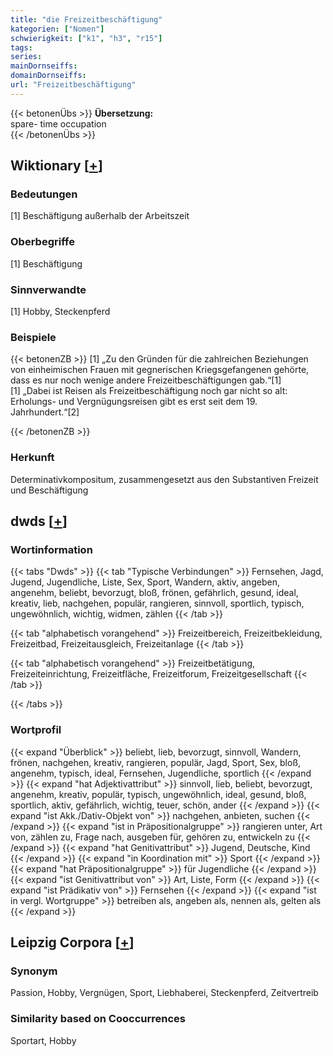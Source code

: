 ```yaml
---
title: "die Freizeitbeschäftigung"
kategorien: ["Nomen"]
schwierigkeit: ["k1", "h3", "r15"]
tags:
series:
mainDornseiffs:
domainDornseiffs:
url: "Freizeitbeschäftigung"
---
```


{{< betonenÜbs >}}
**Übersetzung:**  
spare- time occupation  
{{< /betonenÜbs >}}

## Wiktionary [[+](https://de.wiktionary.org/wiki/Freizeitbeschäftigung)]

### Bedeutungen
[1] Beschäftigung außerhalb der Arbeitszeit  

### Oberbegriffe
[1] Beschäftigung  

### Sinnverwandte
[1] Hobby, Steckenpferd  

### Beispiele
{{< betonenZB >}}
[1] „Zu den Gründen für die zahlreichen Beziehungen von einheimischen Frauen mit gegnerischen Kriegsgefangenen gehörte, dass es nur noch wenige andere Freizeitbeschäftigungen gab.“[1]  
[1] „Dabei ist Reisen als Freizeitbeschäftigung noch gar nicht so alt: Erholungs- und Vergnügungsreisen gibt es erst seit dem 19. Jahrhundert.“[2]  

{{< /betonenZB >}}
### Herkunft
Determinativkompositum, zusammengesetzt aus den Substantiven Freizeit und Beschäftigung  



## dwds [[+](https://www.dwds.de/wb/Freizeitbeschäftigung)]

### Wortinformation
{{< tabs "Dwds" >}}
{{< tab "Typische Verbindungen" >}}
Fernsehen, Jagd, Jugend, Jugendliche, Liste, Sex, Sport, Wandern, aktiv, angeben, angenehm, beliebt, bevorzugt, bloß, frönen, gefährlich, gesund, ideal, kreativ, lieb, nachgehen, populär, rangieren, sinnvoll, sportlich, typisch, ungewöhnlich, wichtig, widmen, zählen
{{< /tab >}}

{{< tab "alphabetisch vorangehend" >}}
Freizeitbereich, Freizeitbekleidung, Freizeitbad, Freizeitausgleich, Freizeitanlage
{{< /tab >}}

{{< tab "alphabetisch vorangehend" >}}
Freizeitbetätigung, Freizeiteinrichtung, Freizeitfläche, Freizeitforum, Freizeitgesellschaft
{{< /tab >}}

{{< /tabs >}}

### Wortprofil
{{< expand "Überblick" >}} beliebt, lieb, bevorzugt, sinnvoll, Wandern, frönen, nachgehen, kreativ, rangieren, populär, Jagd, Sport, Sex, bloß, angenehm, typisch, ideal, Fernsehen, Jugendliche, sportlich {{< /expand >}}
{{< expand "hat Adjektivattribut" >}} sinnvoll, lieb, beliebt, bevorzugt, angenehm, kreativ, populär, typisch, ungewöhnlich, ideal, gesund, bloß, sportlich, aktiv, gefährlich, wichtig, teuer, schön, ander {{< /expand >}}
{{< expand "ist Akk./Dativ-Objekt von" >}} nachgehen, anbieten, suchen {{< /expand >}}
{{< expand "ist in Präpositionalgruppe" >}} rangieren unter, Art von, zählen zu, Frage nach, ausgeben für, gehören zu, entwickeln zu {{< /expand >}}
{{< expand "hat Genitivattribut" >}} Jugend, Deutsche, Kind {{< /expand >}}
{{< expand "in Koordination mit" >}} Sport {{< /expand >}}
{{< expand "hat Präpositionalgruppe" >}} für Jugendliche {{< /expand >}}
{{< expand "ist Genitivattribut von" >}} Art, Liste, Form {{< /expand >}}
{{< expand "ist Prädikativ von" >}} Fernsehen {{< /expand >}}
{{< expand "ist in vergl. Wortgruppe" >}} betreiben als, angeben als, nennen als, gelten als {{< /expand >}}

## Leipzig Corpora [[+](https://corpora.uni-leipzig.de/en/res?word=Freizeitbeschäftigung&corpusId=deu_newscrawl-public_2018)]


### Synonym
Passion, Hobby, Vergnügen, Sport, Liebhaberei, Steckenpferd, Zeitvertreib


### Similarity based on Cooccurrences
Sportart, Hobby

